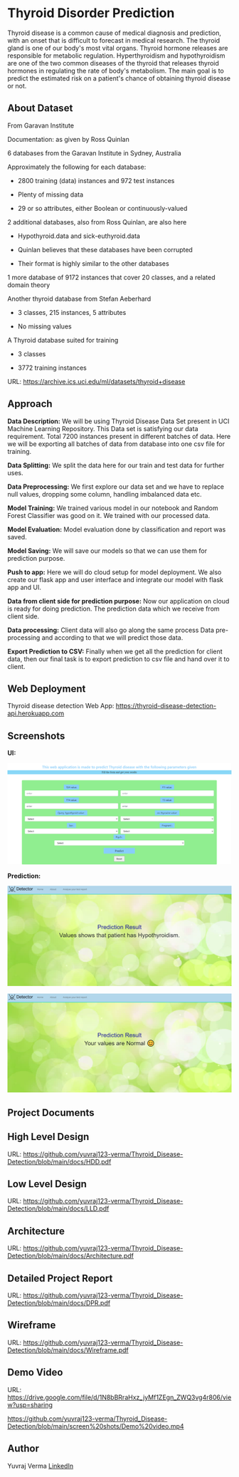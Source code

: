 # Thyroid Disorder Prediction
Thyroid disease is a common cause of medical diagnosis and prediction, with an onset that is difficult to forecast in medical research. The thyroid gland is one of our body's most vital organs. Thyroid hormone releases are responsible for metabolic regulation. Hyperthyroidism and hypothyroidism are one of the two common diseases of the thyroid that releases thyroid hormones in regulating the rate of body's metabolism. The main goal is to predict the estimated risk on a patient's chance of obtaining thyroid disease or not.

## About Dataset
From Garavan Institute

Documentation: as given by Ross Quinlan
 
6 databases from the Garavan Institute in Sydney, Australia


Approximately the following for each database:

  *	2800 training (data) instances and 972 test instances
  
  *	Plenty of missing data
 
  *	29 or so attributes, either Boolean or continuously-valued

2 additional databases, also from Ross Quinlan, are also here
 
 *	Hypothyroid.data and sick-euthyroid.data
 
 *	Quinlan believes that these databases have been corrupted

 *	Their format is highly similar to the other databases

1 more database of 9172 instances that cover 20 classes, and a related domain theory

Another thyroid database from Stefan Aeberhard

*	3 classes, 215 instances, 5 attributes

*	No missing values

A Thyroid database suited for training

*	3 classes

*	3772 training instances

URL: https://archive.ics.uci.edu/ml/datasets/thyroid+disease

## Approach

**Data Description:**
We will be using Thyroid Disease Data Set present in UCI Machine Learning Repository. This Data set is satisfying our data requirement. Total 7200 instances present in different batches of data. Here we will be exporting all batches of data from database into one csv file for training.

**Data Splitting:**
We split the data here for our train and test data for further uses.

**Data Preprocessing:**
We first explore our data set and we have to replace  null values, dropping some column, handling imbalanced data etc.

**Model Training:**
We trained various model in our notebook and Random Forest Classifier was good on it. We trained with our processed data.

**Model Evaluation:**
Model evaluation done by classification and report was saved.

**Model Saving:**
We will save our models so that we can use them for prediction purpose. 

**Push to app:**
Here we will do cloud setup for model deployment. We also create our flask app and user interface and integrate our model with flask app and UI.

**Data from client side for prediction purpose:**
Now our application on cloud is ready for doing prediction. The prediction data which we receive from client side. 

**Data processing:**
Client data will also go along the same process Data pre-processing and according to that we will predict those data.

**Export Prediction to CSV:**
Finally when we get all the prediction for client data, then our final task is to export prediction to csv file and hand over it to client.

## Web Deployment

Thyroid disease detection Web App: https://thyroid-disease-detection-api.herokuapp.com

## Screenshots
**UI:**

![image1](https://github.com/yuvraj123-verma/Thyroid_Disease-Detection/blob/main/screen%20shots/tdd%20form.png)

**Prediction:**

![image3](https://github.com/yuvraj123-verma/Thyroid_Disease-Detection/blob/main/screen%20shots/predict.png)

![image4](https://github.com/yuvraj123-verma/Thyroid_Disease-Detection/blob/main/screen%20shots/normal.png)

## Project Documents

## High Level Design 

URL: https://github.com/yuvraj123-verma/Thyroid_Disease-Detection/blob/main/docs/HDD.pdf

## Low Level Design

URL: https://github.com/yuvraj123-verma/Thyroid_Disease-Detection/blob/main/docs/LLD.pdf

## Architecture

URL: https://github.com/yuvraj123-verma/Thyroid_Disease-Detection/blob/main/docs/Architecture.pdf

## Detailed Project Report

URL: https://github.com/yuvraj123-verma/Thyroid_Disease-Detection/blob/main/docs/DPR.pdf

## Wireframe

URL: https://github.com/yuvraj123-verma/Thyroid_Disease-Detection/blob/main/docs/Wireframe.pdf

## Demo Video

URL: https://drive.google.com/file/d/1N8bBRraHxz_jyMf1ZEgn_ZWQ3vg4r806/view?usp=sharing
	
https://github.com/yuvraj123-verma/Thyroid_Disease-Detection/blob/main/screen%20shots/Demo%20video.mp4

## Author

Yuvraj Verma [LinkedIn](https://www.linkedin.com/in/yuvraj-verma-334000186/)
